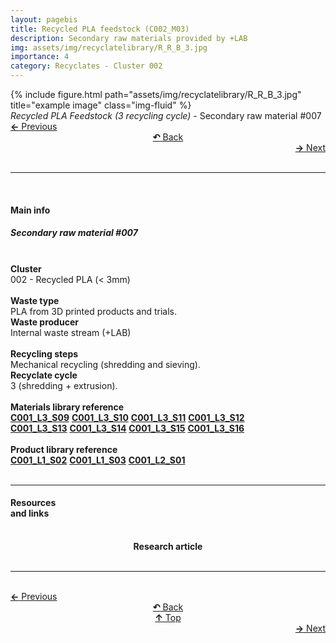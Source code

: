 ```yaml
---
layout: pagebis
title: Recycled PLA feedstock (C002_M03)
description: Secondary raw materials provided by +LAB
img: assets/img/recyclatelibrary/R_R_B_3.jpg
importance: 4
category: Recyclates - Cluster 002
---
```

<div class="row">
    <div class="col-sm mt-3 mt-md-0">
        {% include figure.html path="assets/img/recyclatelibrary/R_R_B_3.jpg" title="example image" class="img-fluid" %}
    </div>
</div>
<div class="caption">
    <i>Recycled PLA Feedstock (3 recycling cycle)</i> - Secondary raw material #007
</div>

<div class="row justify-content-sm-center">
    <div class="col-sm-4 mt-3 mt-md-0" style="text-align:left">
      <a href="/projects/RecLi_C002_M02/" target="_self"><b>←</b> Previous</a>
    </div>
    <div class="col-sm-4 mt-3 mt-md-0" style="text-align:center">
  <a href="/recyclatelibrary/" target="_self"><b>↶</b> Back</a>
    </div>
    <div class="col-sm-4 mt-3 mt-md-0" style="text-align:right">
        <td align="right"><a href="/projects/RecLi_C002_M04/" target="_self"><b>→</b> Next</a></td>
    </div>
</div>
<br>

<hr>
<br>

<h4><b>Main info</b></h4>
<h5>Secondary raw material #007</h5>
<br>

<div class="row justify-content-sm-left">
    <div class="col-sm-3 mt-3 mt-md-0" style="text-align:left">
        <b>Cluster</b>
    </div>
    <div class="col-sm-9 mt-3 mt-md-0" style="text-align:left">
        002 - Recycled PLA (< 3mm)
    </div>
</div>
<br>

<div class="row justify-content-sm-left">
    <div class="col-sm-3 mt-3 mt-md-0" style="text-align:left">
        <b>Waste type</b>
    </div>
    <div class="col-sm-9 mt-3 mt-md-0" style="text-align:left">
        PLA from 3D printed products and trials.
    </div>
</div>
<div class="row justify-content-sm-left">
    <div class="col-sm-3 mt-3 mt-md-0" style="text-align:left">
        <b>Waste producer</b>
    </div>
    <div class="col-sm-9 mt-3 mt-md-0" style="text-align:left">
        Internal waste stream (+LAB)
    </div>
</div>
<br>

<div class="row justify-content-sm-left">
    <div class="col-sm-3 mt-3 mt-md-0" style="text-align:left">
        <b>Recycling steps</b>
    </div>
    <div class="col-sm-9 mt-3 mt-md-0" style="text-align:left">
        Mechanical recycling (shredding and sieving).
    </div>
</div>
<div class="row justify-content-sm-left">
    <div class="col-sm-3 mt-3 mt-md-0" style="text-align:left">
        <b>Recyclate cycle</b>
    </div>
    <div class="col-sm-9 mt-3 mt-md-0" style="text-align:left">
        3 (shredding + extrusion).
    </div>
</div>
<br>

<div class="row justify-content-sm-left">
    <div class="col-sm-3 mt-3 mt-md-0" style="text-align:left">
        <b>Materials library reference</b>
    </div>
    <div class="col-sm-9 mt-3 mt-md-0" style="text-align:left">
        <a href="/projects/MatLi_C001_L3_S09/" target="_blank" title="Recyclate sample"><i class='fas fa-square' style='font-size:1rem'></i> <b>C001_L3_S09</b></a> <a href="/projects/MatLi_C001_L3_S10/" target="_blank" title="Recyclate sample"><i class='fas fa-square' style='font-size:1rem'></i> <b>C001_L3_S10</b></a> <a href="/projects/MatLi_C001_L3_S11/" target="_blank" title="Recyclate sample"><i class='fas fa-square' style='font-size:1rem'></i> <b>C001_L3_S11</b></a> <a href="/projects/MatLi_C001_L3_S12/" target="_blank" title="Recyclate sample"><i class='fas fa-square' style='font-size:1rem'></i> <b>C001_L3_S12</b></a> <br>
        <a href="/projects/MatLi_C001_L3_S13/" target="_blank" title="Recyclate sample"><i class='fas fa-square' style='font-size:1rem'></i> <b>C001_L3_S13</b></a> <a href="/projects/MatLi_C001_L3_S14/" target="_blank" title="Recyclate sample"><i class='fas fa-square' style='font-size:1rem'></i> <b>C001_L3_S14</b></a> <a href="/projects/MatLi_C001_L3_S15/" target="_blank" title="Recyclate sample"><i class='fas fa-square' style='font-size:1rem'></i> <b>C001_L3_S15</b></a> <a href="/projects/MatLi_C001_L3_S16/" target="_blank" title="Recyclate sample"><i class='fas fa-square' style='font-size:1rem'></i> <b>C001_L3_S16</b></a>
    </div>
</div>
<br>

<div class="row justify-content-sm-left">
    <div class="col-sm-3 mt-3 mt-md-0" style="text-align:left">
        <b>Product library reference</b>
    </div>
    <div class="col-sm-9 mt-3 mt-md-0" style="text-align:left">
        <a href="/projects/ProLi_C001_L01_S02/" target="_blank" title="Recyclate sample"><i class='fas fa-chair' style='font-size:1rem'></i> <b>C001_L1_S02</b></a> <a href="/projects/ProLi_C001_L01_S03/" target="_blank" title="Recyclate sample"><i class='fas fa-chair' style='font-size:1rem'></i> <b>C001_L1_S03</b></a> <a href="/projects/ProLi_C001_L02_S01/" target="_blank" title="Recyclate sample"><i class='fas fa-chair' style='font-size:1rem'></i> <b>C001_L2_S01</b></a>
    </div>
</div>
<br>

<hr>

<div class="row justify-content-sm-left">
    <div class="col-sm-3 mt-3 mt-md-0" style="text-align:left">
    <h4><b>Resources <br>and links</b></h4>
    </div>
    <div class="col-sm-2 mt-3 mt-md-0" style="text-align:center">
    <a href="https://www.sciencedirect.com/science/article/pii/S2589234723003238" title="Research article"><i class='fas fa-clipboard-check' style='font-size:3rem'></i></a> <br><b>Research article</b>
    </div>
</div>

<br>
<hr>

<br>
<div class="row justify-content-sm-center">
    <div class="col-sm-3 mt-3 mt-md-0" style="text-align:left">
          <a href="/projects/RecLi_C002_M02/" target="_self"><b>←</b> Previous</a>
      </div>
    <div class="col-sm-3 mt-3 mt-md-0" style="text-align:center">
  <a href="/recyclatelibrary/" target="_self"><b>↶</b> Back</a>
    </div>
    <div class="col-sm-3 mt-3 mt-md-0" style="text-align:center">
  <a href="#" target="_self"><b>↑</b> Top</a>
    </div>
    <div class="col-sm-3 mt-3 mt-md-0" style="text-align:right">
        <td align="right"><a href="/projects/RecLi_C002_M04/" target="_self"><b>→</b> Next</a></td>
    </div>
</div>
